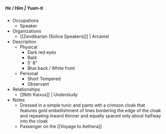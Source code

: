 ##### He / Him | Yuan-ti 
 
- Occupations 
	- Speaker
- Organizations 
	- [[Zendikarian (Solice Speakers)]] | Arcanist 
- Description
	- Physical 
		- Dark red eyes
		- Bald
		- 5' 8"
		- Blue back / White front
	- Personal 
		- Short Tempered
		- Observant
- Relationships 
	- [[Nith Kaixus]] | Understudy 
- Notes 
	- Dressed in a simple tunic and pants wth a crimson cloak that features gold embellishment of lines bordering the edge of the cloak and repeating inward thinner and equally spaced only about halfway into the cloak
	- Passenger on the [[Voyage to Aethera]]
